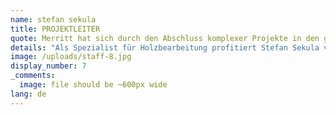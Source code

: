 ```yaml
---
name: stefan sekula
title: PROJEKTLEITER
quote: Merritt hat sich durch den Abschluss komplexer Projekte in den gesamten USA einen exzellenten Ruf erarbeitet.
details: "Als Spezialist für Holzbearbeitung profitiert Stefan Sekula von seinen praktischen Erfahrungen in den Bereichen Zimmerei und Rohbau. Außerdem kennt er sich bestens mit technischen Zeichnungen, Fertigung, Veredelung und Montage beim Innenausbau mit Holz aus. 1989 kam er zu Design Woodworking. Das Unternehmen wurde von David Worfolk im kalifornischen Lodi gegründet erzielte zuletzt einen Jahresumsatz von 9\_Millionen US-Dollar.\n\nStefan Sekula und Design Woodworking gehören seit 2016 zu Merritt. Unternehmensphilosophie, Kunden und Projekte der beiden Unternehmen sind sehr ähnlich. Stefan Sekula und sein Team gehören als wertvolle Assets zur Merritt-Familie. Gemeinsam sollen neue Wachstumsmöglichkeiten und Problemlösungsstrategien ermittelt werden.\n\nStefan Sekula leitet als Senior Project Principal den Betrieb bei Merritt West."
image: /uploads/staff-8.jpg
display_number: 7
_comments:
  image: file should be ~600px wide
lang: de
---
```


